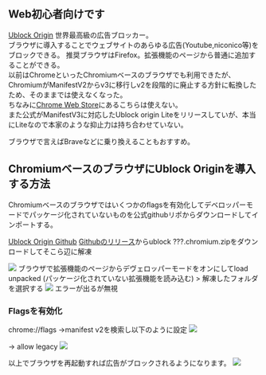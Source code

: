<!-- Title:"広告ブロッカーでもう二度と広告を見ない"  
     Tags:"Internet,free"
     Date:"2025-07-27"
-->

## Web初心者向けです
[Ublock Origin](https://ublockorigin.com/jp) 世界最高級の広告ブロッカー。  
ブラウザに導入することでウェブサイトのあらゆる広告(Youtube,niconico等)をブロックできる。
推奨ブラウザはFirefox。拡張機能のページから普通に追加することができる。  
以前はChromeといったChromiumベースのブラウザでも利用できたが、ChromiumがManifestV2からv3に移行しv2を段階的に廃止する方針に転換したため、そのままでは使えなくなった。  
ちなみに[Chrome Web Store](https://chromewebstore.google.com/detail/ublock-origin/cjpalhdlnbpafiamejdnhcphjbkeiagm?hl=ja)にあるこちらは使えない。  
また公式がManifestV3に対応したUblock origin Liteをリリースしていが、本当にLiteなので本家のような抑止力は持ち合わせていない。

ブラウザで言えばBraveなどに乗り換えることもおすすめ。

## ChromiumベースのブラウザにUblock Originを導入する方法
Chromiumベースのブラウザではいくつかのflagsを有効化してデベロッパーモードでパッケージ化されていないものを公式githubリポからダウンロードしてインポートする。

[Ublock Origin Github](https://github.com/gorhill/uBlock)
[Githubのリリース](https://github.com/gorhill/uBlock/releases/)からublock ???.chromium.zipをダウンロードしてそこら辺に解凍

![](https://i.imgur.com/m268Gvt.png)
ブラウザで拡張機能のページからデヴェロッパーモードをオンにしてload unpacked (パッケージ化されていない拡張機能を読み込む) > 解凍したフォルダを選択する
![](https://i.imgur.com/0GRxGgq.png)
エラーが出るが無視

### Flagsを有効化

chrome://flags →manifest v2を検索し以下のように設定
![](https://i.imgur.com/umdiWBm.png)

→ allow legacy
![](https://i.imgur.com/LoIQbDG.png)

以上でブラウザを再起動すれば広告がブロックされるようになります。
![](https://i.imgur.com/YoEPnku.png)
